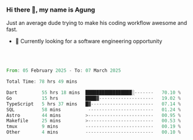 ### Hi there 👋, my name is Agung
Just an average dude trying to make his coding workflow awesome and fast.

<!--
**agungfir98/agungfir98** is a ✨ _special_ ✨ repository because its `README.md` (this file) appears on your GitHub profile.
-->

- 🔭 Currently looking for a software engineering opportunity
<br/>
<br/>
<!--START_SECTION:waka-->

```rust
From: 05 February 2025 - To: 07 March 2025

Total Time: 78 hrs 49 mins

Dart         55 hrs 18 mins  █████████████████░-------   70.10 %
Go           15 hrs          ████▓--------------------   19.02 %
TypeScript   5 hrs 37 mins   █▓-----------------------   07.14 %
SQL          58 mins          ------------------------   01.24 %
Astro        44 mins         >------------------------   00.95 %
Makefile     25 mins         >------------------------   00.53 %
tmux         9 mins          -------------------------   00.19 %
Other        4 mins          -------------------------   00.10 %
```

<!--END_SECTION:waka-->
